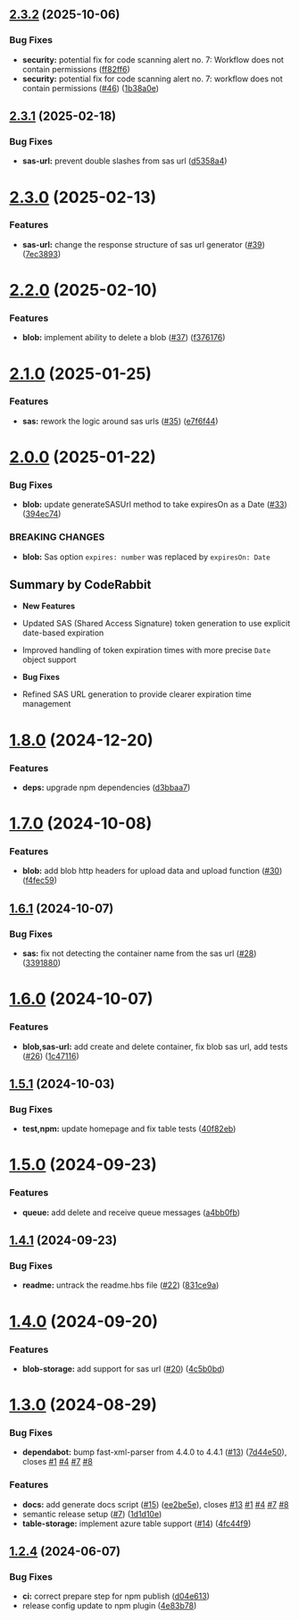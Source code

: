 ## [2.3.2](https://github.com/akadenia/AkadeniaAzureStorage/compare/2.3.1...2.3.2) (2025-10-06)


### Bug Fixes

* **security:** potential fix for code scanning alert no. 7: Workflow does not contain permissions ([ff82ff6](https://github.com/akadenia/AkadeniaAzureStorage/commit/ff82ff6bec3635ddd6f9e94a70604b83243bbb84))
* **security:** potential fix for code scanning alert no. 7: workflow does not contain permissions ([#46](https://github.com/akadenia/AkadeniaAzureStorage/issues/46)) ([1b38a0e](https://github.com/akadenia/AkadeniaAzureStorage/commit/1b38a0eece2da770d90945e649a4e3c220cede45))

## [2.3.1](https://github.com/akadenia/AkadeniaAzureStorage/compare/2.3.0...2.3.1) (2025-02-18)


### Bug Fixes

* **sas-url:** prevent double slashes from sas url ([d5358a4](https://github.com/akadenia/AkadeniaAzureStorage/commit/d5358a45637f207ac11eaf4e76e98000c86f71b2))

# [2.3.0](https://github.com/akadenia/AkadeniaAzureStorage/compare/2.2.0...2.3.0) (2025-02-13)


### Features

* **sas-url:** change the response structure of sas url generator ([#39](https://github.com/akadenia/AkadeniaAzureStorage/issues/39)) ([7ec3893](https://github.com/akadenia/AkadeniaAzureStorage/commit/7ec38931b1a911f1591d045061df9abf07488fd3))

# [2.2.0](https://github.com/akadenia/AkadeniaAzureStorage/compare/2.1.0...2.2.0) (2025-02-10)


### Features

* **blob:** implement ability to delete a blob ([#37](https://github.com/akadenia/AkadeniaAzureStorage/issues/37)) ([f376176](https://github.com/akadenia/AkadeniaAzureStorage/commit/f376176310a7fc8231d506303beceefdc16b96f9))

# [2.1.0](https://github.com/akadenia/AkadeniaAzureStorage/compare/2.0.0...2.1.0) (2025-01-25)


### Features

* **sas:** rework the logic around sas urls ([#35](https://github.com/akadenia/AkadeniaAzureStorage/issues/35)) ([e7f6f44](https://github.com/akadenia/AkadeniaAzureStorage/commit/e7f6f444067bb96dc8de15363e2088aec26ba6bf))

# [2.0.0](https://github.com/akadenia/AkadeniaAzureStorage/compare/1.8.0...2.0.0) (2025-01-22)


### Bug Fixes

* **blob:** update generateSASUrl method to take expiresOn as a Date ([#33](https://github.com/akadenia/AkadeniaAzureStorage/issues/33)) ([394ec74](https://github.com/akadenia/AkadeniaAzureStorage/commit/394ec74f3859b3d12b31ce25c8d781531e63bf2f))


### BREAKING CHANGES

* **blob:** Sas option `expires: number` was replaced by `expiresOn: Date`

<!-- This is an auto-generated comment: release notes by coderabbit.ai
-->

## Summary by CodeRabbit

- **New Features**
- Updated SAS (Shared Access Signature) token generation to use explicit
date-based expiration
- Improved handling of token expiration times with more precise `Date`
object support

- **Bug Fixes**
- Refined SAS URL generation to provide clearer expiration time
management

<!-- end of auto-generated comment: release notes by coderabbit.ai -->

# [1.8.0](https://github.com/akadenia/AkadeniaAzureStorage/compare/1.7.0...1.8.0) (2024-12-20)


### Features

* **deps:** upgrade npm dependencies ([d3bbaa7](https://github.com/akadenia/AkadeniaAzureStorage/commit/d3bbaa7aaab3b95161cb82193dedb7a96983eff0))

# [1.7.0](https://github.com/akadenia/AkadeniaAzureStorage/compare/1.6.1...1.7.0) (2024-10-08)


### Features

* **blob:** add blob http headers for upload data and upload function ([#30](https://github.com/akadenia/AkadeniaAzureStorage/issues/30)) ([f4fec59](https://github.com/akadenia/AkadeniaAzureStorage/commit/f4fec59a087e566f58ece6c1e41a9c25e219907a))

## [1.6.1](https://github.com/akadenia/AkadeniaAzureStorage/compare/1.6.0...1.6.1) (2024-10-07)


### Bug Fixes

* **sas:** fix not detecting the container name from the sas url ([#28](https://github.com/akadenia/AkadeniaAzureStorage/issues/28)) ([3391880](https://github.com/akadenia/AkadeniaAzureStorage/commit/3391880e02b181576cc992aad07b8d39fcef0034))

# [1.6.0](https://github.com/akadenia/AkadeniaAzureStorage/compare/1.5.1...1.6.0) (2024-10-07)


### Features

* **blob,sas-url:** add create and delete container, fix blob sas url, add tests ([#26](https://github.com/akadenia/AkadeniaAzureStorage/issues/26)) ([1c47116](https://github.com/akadenia/AkadeniaAzureStorage/commit/1c47116ddc2b1e22bda48bdf8786041ce25961c9))

## [1.5.1](https://github.com/akadenia/AkadeniaAzureStorage/compare/1.5.0...1.5.1) (2024-10-03)


### Bug Fixes

* **test,npm:** update homepage and fix table tests ([40f82eb](https://github.com/akadenia/AkadeniaAzureStorage/commit/40f82eb5135cc94b913a5cdbab98f4572c90b18d))

# [1.5.0](https://github.com/akadenia/AkadeniaAzureStorage/compare/1.4.1...1.5.0) (2024-09-23)


### Features

* **queue:** add delete and receive queue messages ([a4bb0fb](https://github.com/akadenia/AkadeniaAzureStorage/commit/a4bb0fb70a809e050a9d912d063950b4086cd44b))

## [1.4.1](https://github.com/akadenia/AkadeniaAzureStorage/compare/1.4.0...1.4.1) (2024-09-23)


### Bug Fixes

* **readme:** untrack the readme.hbs file ([#22](https://github.com/akadenia/AkadeniaAzureStorage/issues/22)) ([831ce9a](https://github.com/akadenia/AkadeniaAzureStorage/commit/831ce9a0afa2effd833f559f8c93714f117c2e72))

# [1.4.0](https://github.com/akadenia/AkadeniaAzureStorage/compare/1.3.1...1.4.0) (2024-09-20)


### Features

* **blob-storage:** add support for sas url ([#20](https://github.com/akadenia/AkadeniaAzureStorage/issues/20)) ([4c5b0bd](https://github.com/akadenia/AkadeniaAzureStorage/commit/4c5b0bde8277e594f027850e16eeec9f66f05735))

# [1.3.0](https://github.com/akadenia/AkadeniaAzureStorage/compare/1.2.4...1.3.0) (2024-08-29)


### Bug Fixes

* **dependabot:** bump fast-xml-parser from 4.4.0 to 4.4.1 ([#13](https://github.com/akadenia/AkadeniaAzureStorage/issues/13)) ([7d44e50](https://github.com/akadenia/AkadeniaAzureStorage/commit/7d44e50276fed195c76a8f3da177ee4410580535)), closes [#1](https://github.com/akadenia/AkadeniaAzureStorage/issues/1) [#4](https://github.com/akadenia/AkadeniaAzureStorage/issues/4) [#7](https://github.com/akadenia/AkadeniaAzureStorage/issues/7) [#8](https://github.com/akadenia/AkadeniaAzureStorage/issues/8)


### Features

* **docs:** add generate docs script ([#15](https://github.com/akadenia/AkadeniaAzureStorage/issues/15)) ([ee2be5e](https://github.com/akadenia/AkadeniaAzureStorage/commit/ee2be5eab5d5b4a6bdc99e8769c60cbf2537e4f4)), closes [#13](https://github.com/akadenia/AkadeniaAzureStorage/issues/13) [#1](https://github.com/akadenia/AkadeniaAzureStorage/issues/1) [#4](https://github.com/akadenia/AkadeniaAzureStorage/issues/4) [#7](https://github.com/akadenia/AkadeniaAzureStorage/issues/7) [#8](https://github.com/akadenia/AkadeniaAzureStorage/issues/8)
* semantic release setup ([#7](https://github.com/akadenia/AkadeniaAzureStorage/issues/7)) ([1d1d10e](https://github.com/akadenia/AkadeniaAzureStorage/commit/1d1d10eb5308477b7daec46b4319cbeecbcdbefa))
* **table-storage:** implement azure table support  ([#14](https://github.com/akadenia/AkadeniaAzureStorage/issues/14)) ([4fc44f9](https://github.com/akadenia/AkadeniaAzureStorage/commit/4fc44f9b2c9603d82abe41be9213c94636f8e959))

## [1.2.4](https://github.com/akadenia/AkadeniaAzureStorage/compare/v1.2.3...1.2.4) (2024-06-07)


### Bug Fixes

* **ci:** correct prepare step for npm publish ([d04e613](https://github.com/akadenia/AkadeniaAzureStorage/commit/d04e613871dc034d2d5d929549f194c2f02ccdd6))
* release config update to npm plugin ([4e83b78](https://github.com/akadenia/AkadeniaAzureStorage/commit/4e83b78e60464b46cb812d56a62678c0ee700a21))
